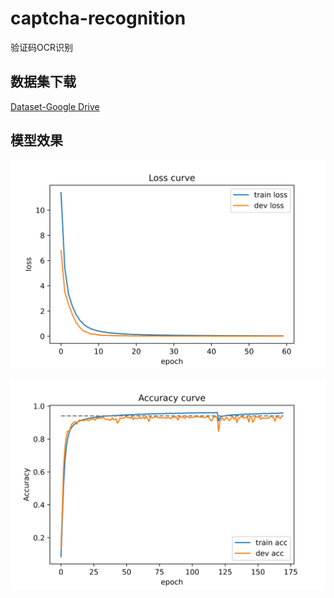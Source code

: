 # captcha-recognition
验证码OCR识别

## 数据集下载

[Dataset-Google Drive](https://drive.google.com/file/d/19qcv64vkUVFBbTAJKnLy020qdO_xNH66/view?usp=sharing)

## 模型效果

![损失](loss.svg)

![ACC曲线](acc.svg)